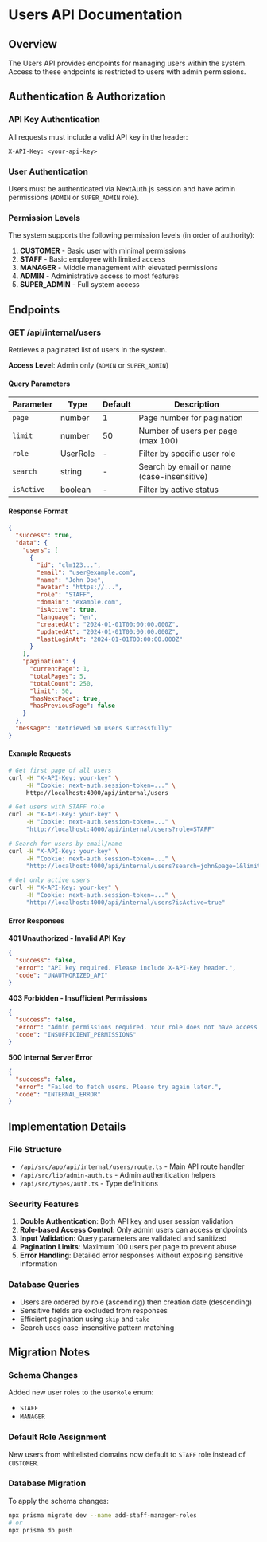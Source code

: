 # Users API Documentation

## Overview
The Users API provides endpoints for managing users within the system. Access to these endpoints is restricted to users with admin permissions.

## Authentication & Authorization

### API Key Authentication
All requests must include a valid API key in the header:
```
X-API-Key: <your-api-key>
```

### User Authentication
Users must be authenticated via NextAuth.js session and have admin permissions (`ADMIN` or `SUPER_ADMIN` role).

### Permission Levels
The system supports the following permission levels (in order of authority):

1. **CUSTOMER** - Basic user with minimal permissions
2. **STAFF** - Basic employee with limited access
3. **MANAGER** - Middle management with elevated permissions  
4. **ADMIN** - Administrative access to most features
5. **SUPER_ADMIN** - Full system access

## Endpoints

### GET /api/internal/users

Retrieves a paginated list of users in the system.

**Access Level**: Admin only (`ADMIN` or `SUPER_ADMIN`)

#### Query Parameters

| Parameter | Type | Default | Description |
|-----------|------|---------|-------------|
| `page` | number | 1 | Page number for pagination |
| `limit` | number | 50 | Number of users per page (max 100) |
| `role` | UserRole | - | Filter by specific user role |
| `search` | string | - | Search by email or name (case-insensitive) |
| `isActive` | boolean | - | Filter by active status |

#### Response Format

```json
{
  "success": true,
  "data": {
    "users": [
      {
        "id": "clm123...",
        "email": "user@example.com",
        "name": "John Doe",
        "avatar": "https://...",
        "role": "STAFF",
        "domain": "example.com",
        "isActive": true,
        "language": "en",
        "createdAt": "2024-01-01T00:00:00.000Z",
        "updatedAt": "2024-01-01T00:00:00.000Z",
        "lastLoginAt": "2024-01-01T00:00:00.000Z"
      }
    ],
    "pagination": {
      "currentPage": 1,
      "totalPages": 5,
      "totalCount": 250,
      "limit": 50,
      "hasNextPage": true,
      "hasPreviousPage": false
    }
  },
  "message": "Retrieved 50 users successfully"
}
```

#### Example Requests

```bash
# Get first page of all users
curl -H "X-API-Key: your-key" \
     -H "Cookie: next-auth.session-token=..." \
     http://localhost:4000/api/internal/users

# Get users with STAFF role
curl -H "X-API-Key: your-key" \
     -H "Cookie: next-auth.session-token=..." \
     "http://localhost:4000/api/internal/users?role=STAFF"

# Search for users by email/name
curl -H "X-API-Key: your-key" \
     -H "Cookie: next-auth.session-token=..." \
     "http://localhost:4000/api/internal/users?search=john&page=1&limit=25"

# Get only active users
curl -H "X-API-Key: your-key" \
     -H "Cookie: next-auth.session-token=..." \
     "http://localhost:4000/api/internal/users?isActive=true"
```

#### Error Responses

**401 Unauthorized - Invalid API Key**
```json
{
  "success": false,
  "error": "API key required. Please include X-API-Key header.",
  "code": "UNAUTHORIZED_API"
}
```

**403 Forbidden - Insufficient Permissions**
```json
{
  "success": false,
  "error": "Admin permissions required. Your role does not have access to this resource.",
  "code": "INSUFFICIENT_PERMISSIONS"
}
```

**500 Internal Server Error**
```json
{
  "success": false,
  "error": "Failed to fetch users. Please try again later.",
  "code": "INTERNAL_ERROR"
}
```

## Implementation Details

### File Structure
- `/api/src/app/api/internal/users/route.ts` - Main API route handler
- `/api/src/lib/admin-auth.ts` - Admin authentication helpers
- `/api/src/types/auth.ts` - Type definitions

### Security Features
1. **Double Authentication**: Both API key and user session validation
2. **Role-based Access Control**: Only admin users can access endpoints
3. **Input Validation**: Query parameters are validated and sanitized
4. **Pagination Limits**: Maximum 100 users per page to prevent abuse
5. **Error Handling**: Detailed error responses without exposing sensitive information

### Database Queries
- Users are ordered by role (ascending) then creation date (descending)
- Sensitive fields are excluded from responses
- Efficient pagination using `skip` and `take`
- Search uses case-insensitive pattern matching

## Migration Notes

### Schema Changes
Added new user roles to the `UserRole` enum:
- `STAFF`
- `MANAGER`

### Default Role Assignment
New users from whitelisted domains now default to `STAFF` role instead of `CUSTOMER`.

### Database Migration
To apply the schema changes:
```bash
npx prisma migrate dev --name add-staff-manager-roles
# or
npx prisma db push
```
